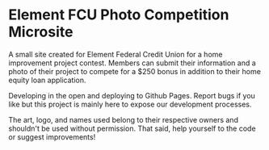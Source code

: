 # Element FCU Photo Competition Microsite

A small site created for Element Federal Credit Union for a home improvement project contest. Members can submit their information and a photo of their project to compete for a $250 bonus in addition to their home equity loan application.

Developing in the open and deploying to Github Pages. Report bugs if you like but this project is mainly here to expose our development processes.

The art, logo, and names used belong to their respective owners and shouldn't be used without permission. That said, help yourself to the code or suggest improvements!
